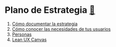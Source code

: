 # Plano de Estrategia [:page_facing_up:](UX1-estrategia.pdf)

1. [Cómo documentar la estrategia](documentar.md)
2. [Cómo conocer las necesidades de tus usuarios](como-conocer-necesidades-usuarios.md)
3. [Personas](personasux.md)
4. [Lean UX Canvas](canvas.md)